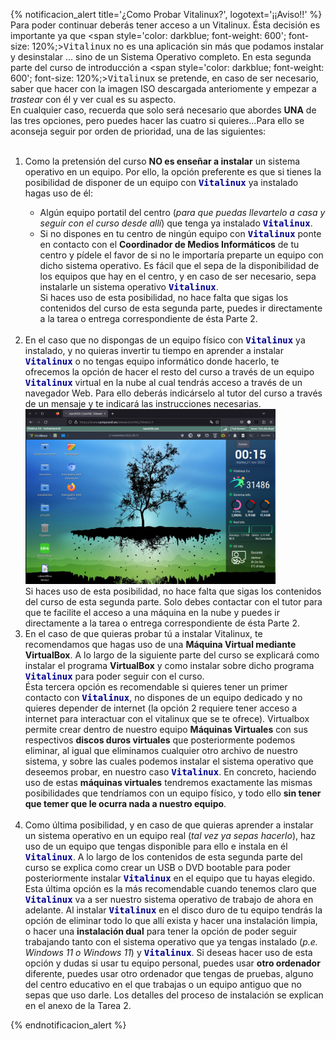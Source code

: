 {% notificacion_alert title='¿Como Probar Vitalinux?', logotext='¡¡Aviso!!' %}
Para poder continuar deberás tener acceso a un Vitalinux. Ésta decisión es importante ya que <span style='color: darkblue; font-weight: 600'; font-size: 120%;><tt>Vitalinux</tt></span> no es una aplicación sin más que podamos instalar y desinstalar ... sino de un Sistema Operativo completo. En esta segunda parte del curso de introducción a <span style='color: darkblue; font-weight: 600'; font-size: 120%;><tt>Vitalinux</tt></span> se pretende, en caso de ser necesario, saber que hacer con la imagen ISO descargada anteriomente y empezar a <em>trastear</em> con él y ver cual es su aspecto. 
<br/>
En cualquier caso, recuerda que solo será necesario que abordes <b>UNA</b> de las tres opciones, pero puedes hacer las cuatro si quieres...Para ello se aconseja seguir por orden de prioridad, una de las siguientes:
<br/><br/>
<ol>
<li>
Como la pretensión del curso <b>NO es enseñar a instalar</b> un sistema operativo en un equipo.  Por ello, la opción preferente es que si tienes la posibilidad de disponer de un equipo con <span style='color: darkblue; font-weight: 600'; font-size: 120%;><tt>Vitalinux</tt></span> ya instalado hagas uso de él:
</li>
<ul>
<li>Algún equipo portatil del centro (<em>para que puedas llevartelo a casa y seguir con el curso desde allí</em>) que tenga ya instalado <span style='color: darkblue; font-weight: 600'; font-size: 120%;><tt>Vitalinux</tt></span>.
</li>
<li>Si no dispones en tu centro de ningún equipo con <span style='color: darkblue; font-weight: 600'; font-size: 120%;><tt>Vitalinux</tt></span> ponte en contacto con el <b>Coordinador de Medios Informáticos</b> de tu centro y pídele el favor de si no le importaría preparte un equipo con dicho sistema operativo.  Es fácil que el sepa de la disponibilidad de los equipos que hay en el centro, y en caso de ser necesario, sepa instalarle un sistema operativo <span style='color: darkblue; font-weight: 600'; font-size: 120%;><tt>Vitalinux</tt></span>.
</li>
Si haces uso de esta posibilidad, no hace falta que sigas los contenidos del curso de esta segunda parte, puedes ir directamente a la tarea o entrega correspondiente de ésta Parte 2.
</ul>
<br/>
<li>
En el caso que no dispongas de un equipo físico con <span style='color: darkblue; font-weight: 600'; font-size: 120%;><tt>Vitalinux</tt></span> ya instalado, y no quieras invertir tu tiempo en aprender a instalar <span style='color: darkblue; font-weight: 600'; font-size: 120%;><tt>Vitalinux</tt></span> o no tengas equipo informático donde hacerlo, te ofrecemos la opción de hacer el resto del curso a través de un equipo <span style='color: darkblue; font-weight: 600'; font-size: 120%;><tt>Vitalinux</tt></span> virtual en la nube al cual tendrás acceso a través de un navegador Web.  Para ello deberás indicárselo al tutor del curso a través de un mensaje y te indicará las instrucciones necesarias.
<br>
<img src='../img/vx-vitalinux-campusvdi.png' width='400'>
</li>
Si haces uso de esta posibilidad, no hace falta que sigas los contenidos del curso de esta segunda parte. Solo debes contactar con el tutor para que te facilite el acceso a una máquina en la nube y puedes ir directamente a la tarea o entrega correspondiente de ésta Parte 2.
<br/>
<li>En el caso de que quieras probar tú a instalar Vitalinux, te recomendamos que hagas uso de una <b>Máquina Virtual mediante VirtualBox</b>.  A lo largo de la siguiente parte del curso se explicará como instalar el programa <b>VirtualBox</b> y como instalar sobre dicho programa <span style='color: darkblue; font-weight: 600'; font-size: 120%;><tt>Vitalinux</tt></span> para poder seguir con el curso.
<br>
Ésta tercera opción es recomendable si quieres tener un primer contacto con <span style='color: darkblue; font-weight: 600'; font-size: 120%;><tt>Vitalinux</tt></span>, no dispones de un equipo dedicado y no quieres depender de internet (la opción 2 requiere tener acceso a internet para interactuar con el vitalinux que se te ofrece).  Virtualbox permite crear dentro de nuestro equipo <b>Máquinas Virtuales</b> con sus respectivos <b>discos duros virtuales</b> que posteriormente podemos eliminar, al igual que eliminamos cualquier otro archivo de nuestro sistema, y sobre las cuales podemos instalar el sistema operativo que deseemos probar, en nuestro caso <span style='color: darkblue; font-weight: 600'; font-size: 120%;><tt>Vitalinux</tt></span>.   En concreto, haciendo uso de estas <b>máquinas virtuales</b> tendremos exactamente las mismas posibilidades que tendríamos con un equipo físico, y todo ello <b>sin tener que temer que le ocurra nada a nuestro equipo</b>.
</li>
<br>
<li>Como última posibilidad, y en caso de que quieras aprender a instalar un sistema operativo en un equipo real (<em>tal vez ya sepas hacerlo</em>), haz uso de un equipo que tengas disponible para ello e instala en él <span style='color: darkblue; font-weight: 600'; font-size: 120%;><tt>Vitalinux</tt></span>.  A lo largo de los contenidos de esta segunda parte del curso se explica como crear un USB o DVD bootable para poder posteriormente instalar <span style='color: darkblue; font-weight: 600'; font-size: 120%;><tt>Vitalinux</tt></span> en el equipo que tu hayas elegido.
<br>
Esta última opción es la más recomendable cuando tenemos claro que <span style='color: darkblue; font-weight: 600'; font-size: 120%;><tt>Vitalinux</tt></span> va a ser nuestro sistema operativo de trabajo de ahora en adelante.  Al instalar <span style='color: darkblue; font-weight: 600'; font-size: 120%;><tt>Vitalinux</tt></span> en el disco duro de tu equipo tendrás la opción de eliminar todo lo que allí exista y hacer una instalación limpia, o hacer una <b>instalación dual</b> para tener la opción de poder seguir trabajando tanto con el sistema operativo que ya tengas instalado (<em>p.e. Windows 11 o Windows 11</em>) y <span style='color: darkblue; font-weight: 600'; font-size: 120%;><tt>Vitalinux</tt></span>.  Si deseas hacer uso de esta opción y dudas si usar tu equipo personal, puedes usar <b>otro ordenador</b> diferente, puedes usar otro ordenador que tengas de pruebas, alguno del centro educativo en el que trabajas o un equipo antiguo que no sepas que uso darle. Los detalles del proceso de instalación se explican en el anexo de la Tarea 2.
</li>
</ol>
{% endnotificacion_alert %}



















